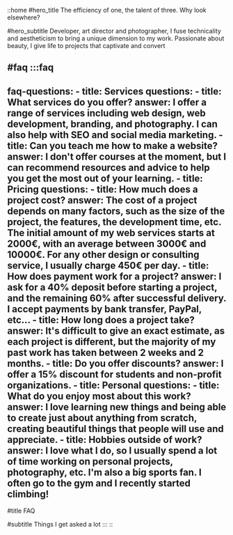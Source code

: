 ::home
#hero_title
The efficiency of one, the talent of three.
Why look elsewhere?

#hero_subtitle
Developer, art director and photographer, I fuse technicality and aestheticism to bring a unique dimension 
to my work. Passionate about beauty, I give life to projects that captivate and convert

#faq
 :::faq
 ---
  faq-questions:
    - title: Services
      questions:
        - title: What services do you offer?
          answer: I offer a range of services including web design, web development, branding, and photography. I can also help with SEO and social media marketing.
        - title: Can you teach me how to make a website?
          answer: I don't offer courses at the moment, but I can recommend resources and advice to help you get the most out of your learning.
    - title: Pricing
      questions:
        - title: How much does a project cost?
          answer: The cost of a project depends on many factors, such as the size of the project, the features, the development time, etc. The initial amount of my web services starts at 2000€, with an average between 3000€ and 10000€. For any other design or consulting service, I usually charge 450€ per day.
        - title: How does payment work for a project?
          answer: I ask for a 40% deposit before starting a project, and the remaining 60% after successful delivery. I accept payments by bank transfer, PayPal, etc...
        - title: How long does a project take?
          answer: It's difficult to give an exact estimate, as each project is different, but the majority of my past work has taken between 2 weeks and 2 months.
        - title: Do you offer discounts?
          answer: I offer a 15% discount for students and non-profit organizations.
    - title: Personal
      questions:
        - title: What do you enjoy most about this work?
          answer: I love learning new things and being able to create just about anything from scratch, creating beautiful things that people will use and appreciate.
        - title: Hobbies outside of work?
          answer: I love what I do, so I usually spend a lot of time working on personal projects, photography, etc. I'm also a big sports fan. I often go to the gym and I recently started climbing!
 ---
 #title
 FAQ

 #subtitle
 Things I get asked a lot
 :::
::

